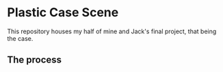 # Plastic Case Scene
This repository houses my half of mine and Jack's final project, that being the case.

## The process
